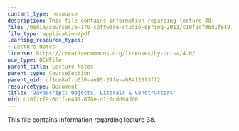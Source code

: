 ```yaml
---
content_type: resource
description: This file contains information regarding lecture 38.
file: /media/courses/6-170-software-studio-spring-2013/c10f2cf96d1fe497678ed1c0ddd94d00_MIT6_170S13_38-java-obt-lt.pdf
file_type: application/pdf
learning_resource_types:
- Lecture Notes
license: https://creativecommons.org/licenses/by-nc-sa/4.0/
ocw_type: OCWFile
parent_title: Lecture Notes
parent_type: CourseSection
parent_uid: cf1ce8a7-b030-ae95-29fe-ab84f20f3ff2
resourcetype: Document
title: 'JavaScript: Objects, Literals & Constructors'
uid: c10f2cf9-6d1f-e497-678e-d1c0ddd94d00
---
```

This file contains information regarding lecture 38.